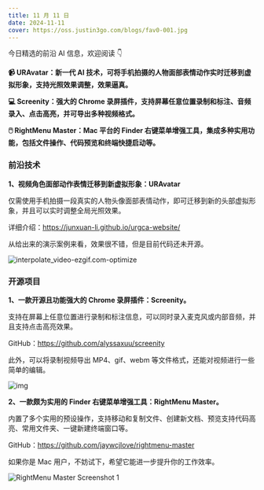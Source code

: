 ```yaml
---
title: 11 月 11 日
date: 2024-11-11
cover: https://oss.justin3go.com/blogs/fav0-001.jpg
---
```


今日精选的前沿 AI 信息，欢迎阅读 👇

**📹 URAvatar：新一代 AI 技术，可将手机拍摄的人物面部表情动作实时迁移到虚拟形象，支持光照效果调整，效果逼真。**

**💻 Screenity：强大的 Chrome 录屏插件，支持屏幕任意位置录制和标注、音频录入、点击高亮，并可导出多种视频格式。**

**🖱️ RightMenu Master：Mac 平台的 Finder 右键菜单增强工具，集成多种实用功能，包括文件操作、代码预览和终端快捷启动等。**



### 前沿技术

**1、视频角色面部动作表情迁移到新虚拟形象：URAvatar**

仅需使用手机拍摄一段真实的人物头像面部表情动作，即可迁移到新的头部虚拟形象，并且可以实时调整全局光照效果。

详细介绍：https://junxuan-li.github.io/urgca-website/

从给出来的演示案例来看，效果很不错，但是目前代码还未开源。

![interpolate_video-ezgif.com-optimize](https://cdn.jsdelivr.net/gh/freelander/oss@master/ai-daily/2024-11-11/interpolate_video-ezgif.com-optimize.gif)

### 开源项目

**1、一款开源且功能强大的 Chrome 录屏插件：Screenity。**

支持在屏幕上任意位置进行录制和标注信息，可以同时录入麦克风或内部音频，并且支持点击高亮效果。

GitHub：https://github.com/alyssaxuu/screenity

此外，可以将录制视频导出 MP4、gif、webm 等文件格式，还能对视频进行一些简单的编辑。

![img](https://cdn.jsdelivr.net/gh/freelander/oss@master/ai-daily/2024-11-11/hBlCzbEaL7SDOjTpA_d3438rH9-WxZtsEl0EoHsNFTgEs5OhoP75miaEaPaWbrL9mjnBoXt8vbqaZm8GG5vYQPOJgA=s1800-w8000-h5000.png)



**2、一款颇为实用的 Finder 右键菜单增强工具：RightMenu Master。**

内置了多个实用的预设操作，支持移动和复制文件、创建新文档、预览支持代码高亮、常用文件夹、一键新建终端窗口等。

GitHub：https://github.com/jaywcjlove/rightmenu-master

如果你是 Mac 用户，不妨试下，希望它能进一步提升你的工作效率。

![RightMenu Master Screenshot 1](https://cdn.jsdelivr.net/gh/freelander/oss@master/ai-daily/2024-11-11/screenshots-1.png)
